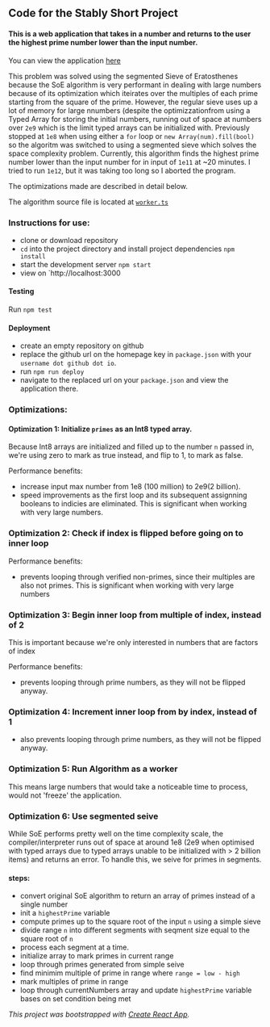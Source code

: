 
## Code for the Stably Short Project
#### This is a web application that takes in a number and returns to the user the highest prime number lower than the input number.

You can view the application [here](https://nnanyielugo.github.io/stably-project/)

This problem was solved using the segmented Sieve of Eratosthenes because the SoE algorithm is very performant in dealing with large numbers because of its optimization which iteirates over the multiples of each prime starting from the square of the prime. However, the regular sieve uses up a lot of memory for large nnumbers (despite the optimizzationfrom using a Typed Array for storing the initial numbers, running out of space at numbers over `2e9` which is the limit typed arrays can be initialized with. Previously stopped at `1e8` when using either a `for` loop or `new Array(num).fill(bool)` so the algoritm was switched to using a segmented sieve which solves the space complexity problem. Currently, this algorithm finds the highest prime number lower than the input number for in input of `1e11` at ~20 minutes. I tried to run `1e12`, but it was taking too long so I aborted the program.

The optimizations made are described in detail below.

The algorithm source file is located at [`worker.ts`](https://github.com/Nnanyielugo/stably-project/blob/main/src/worker.ts)

### Instructions for use:
- clone or download repository
- `cd` into the project directory and install project dependencies `npm install`
- start the development server `npm start`
- view on `http://localhost:3000

#### Testing
Run `npm test`

#### Deployment
- create an empty repository on github
- replace the github url on the homepage key in `package.json` with your `username dot github dot io`.
- run `npm run deploy`
- navigate to the replaced url on your `package.json` and view the application there.

### Optimizations:
#### Optimization 1: Initialize `primes` as an Int8 typed array.
Because Int8 arrays are initialized and filled up to the number `n` passed in, we're using zero to mark as true instead, and flip to 1, to mark as false.

Performance benefits:
- increase input max number from 1e8 (100 million) to 2e9(2 billion).
- speed improvements as the first loop and its subsequent assignning booleans to indicies are eliminated. This is significant when working with very large numbers.

### Optimization 2: Check if index is flipped before going on to inner loop
Performance benefits:
- prevents looping through verified non-primes, since their multiples are also not primes. This is significant when working with very large numbers

### Optimization 3: Begin inner loop from multiple of index, instead of 2
This is important because we're only interested in numbers that are factors of index

Performance benefits:
- prevents looping through prime numbers, as they will not be flipped anyway.

### Optimization 4: Increment inner loop from by index, instead of 1
- also prevents looping through prime numbers, as they will not be flipped anyway.

### Optimization 5: Run Algorithm as a worker
This means large numbers that would take a noticeable time to process, would not 'freeze' the application.

### Optimization 6: Use segmented seive
While SoE performs pretty well on the time complexity scale, the compiler/interpreter runs out of space at around 1e8 (2e9 when optimised with typed arrays due to typed arrays unable to be initialized with > 2 billion items) and returns an error. To handle this, we seive for primes in segments.

#### steps:
- convert original SoE algorithm to return an array of primes instead of a single number
- init a `highestPrime` variable
- compute primes up to the square root of the input `n` using a simple sieve
- divide range `n` into different segments with seqment size equal to the square root of `n`
- process each segment at a time.
- initialize array to mark primes in current range
- loop through primes generated from simple seive
- find minimim multiple of prime in range where `range = low - high`
- mark multiples of prime in range
- loop through currentNumbers array and update `highestPrime` variable bases on set condition being met

*This project was bootstrapped with [Create React App](https://github.com/facebook/create-react-app).*
